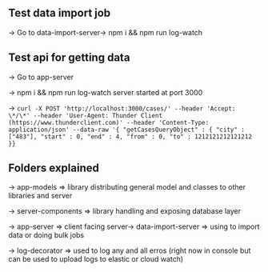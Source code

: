 Test data import job
--------------------

→ Go to data-import-server→ npm i && npm run log-watch

Test api for getting data
-------------------------

→ Go to app-server

→ npm i && npm run log-watch server started at port 3000

→ `curl -X POST 'http://localhost:3000/cases/' --header 'Accept: \*/\*' --header 'User-Agent: Thunder Client (https://www.thunderclient.com)' --header 'Content-Type: application/json' --data-raw '{ "getCasesQueryObject" : { "city" : ["483"], "start" : 0, "end" : 4, "from" : 0, "to" : 1212121212121212 }}`

Folders explained
-----------------

→ app-models ⇒ library distributing general model and classes to other libraries and server

→ server-components ⇒ library handling and exposing database layer

→ app-server ⇒ client facing server→ data-import-server ⇒ using to import data or doing bulk jobs

→ log-decorator ⇒ used to log any and all erros (right now in console but can be used to upload logs to elastic or cloud watch)
